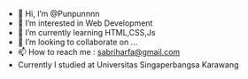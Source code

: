 - 👋 Hi, I’m @Punpunnnn
- 👀 I’m interested in Web Development
- 🌱 I’m currently learning HTML,CSS,Js
- 💞️ I’m looking to collaborate on ...
- 📫 How to reach me : sabriharfa@gmail.com
- Currently I studied at Universitas Singaperbangsa Karawang

<!---
Punpunnnn/Punpunnnn is a ✨ special ✨ repository because its `README.md` (this file) appears on your GitHub profile.
You can click the Preview link to take a look at your changes.
--->
